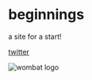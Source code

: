 # beginnings 
a site for a start!

[twitter](https://twitter.com/dorian_brennan "twitter")


![wombat logo](https://dorianbrennan.github.io/beginnings/images/logosmall.png)

